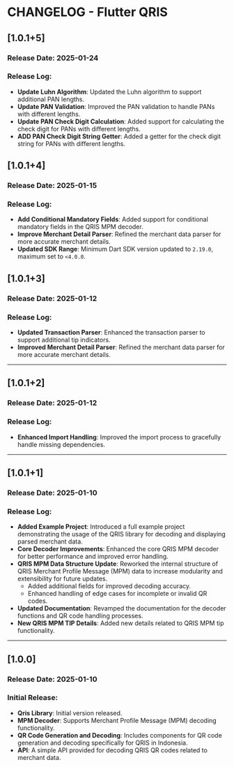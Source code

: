 # CHANGELOG - Flutter QRIS

## [1.0.1+5]

### Release Date: 2025-01-24

### Release Log:

- **Update Luhn Algorithm**: Updated the Luhn algorithm to support additional PAN lengths.
- **Update PAN Validation**: Improved the PAN validation to handle PANs with different lengths.
- **Update PAN Check Digit Calculation**: Added support for calculating the check digit for PANs with different lengths.
- **ADD PAN Check Digit String Getter**: Added a getter for the check digit string for PANs with different lengths.

## [1.0.1+4]

### Release Date: 2025-01-15

### Release Log:

- **Add Conditional Mandatory Fields**: Added support for conditional mandatory fields in the QRIS MPM decoder.
- **Improve Merchant Detail Parser**: Refined the merchant data parser for more accurate merchant details.
- **Updated SDK Range**: Minimum Dart SDK version updated to `2.19.0`, maximum set to `<4.0.0`.

## [1.0.1+3]

### Release Date: 2025-01-12

### Release Log:

- **Updated Transaction Parser**: Enhanced the transaction parser to support additional tip indicators.
- **Improved Merchant Detail Parser**: Refined the merchant data parser for more accurate merchant details.

---

## [1.0.1+2]

### Release Date: 2025-01-12

### Release Log:

- **Enhanced Import Handling**: Improved the import process to gracefully handle missing dependencies.

---

## [1.0.1+1]

### Release Date: 2025-01-10

### Release Log:

- **Added Example Project**: Introduced a full example project demonstrating the usage of the QRIS library for decoding and displaying parsed merchant data.
- **Core Decoder Improvements**: Enhanced the core QRIS MPM decoder for better performance and improved error handling.
- **QRIS MPM Data Structure Update**: Reworked the internal structure of QRIS Merchant Profile Message (MPM) data to increase modularity and extensibility for future updates.
  - Added additional fields for improved decoding accuracy.
  - Enhanced handling of edge cases for incomplete or invalid QR codes.
- **Updated Documentation**: Revamped the documentation for the decoder functions and QR code handling processes.
- **New QRIS MPM TIP Details**: Added new details related to QRIS MPM tip functionality.

---

## [1.0.0]

### Release Date: 2025-01-10

### Initial Release:

- **Qris Library**: Initial version released.
- **MPM Decoder**: Supports Merchant Profile Message (MPM) decoding functionality.
- **QR Code Generation and Decoding**: Includes components for QR code generation and decoding specifically for QRIS in Indonesia.
- **API**: A simple API provided for decoding QRIS QR codes related to merchant data.
